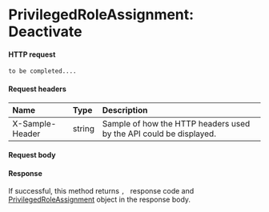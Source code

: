 # PrivilegedRoleAssignment: Deactivate


#### HTTP request
```http
to be completed....
```
#### Request headers
| Name       | Type | Description|
|:---------------|:--------|:----------|
| X-Sample-Header  | string  | Sample of how the HTTP headers used by the API could be displayed.|

#### Request body

#### Response
If successful, this method returns `, ` response code and [PrivilegedRoleAssignment](../resources/privilegedroleassignment.md) object in the response body.
